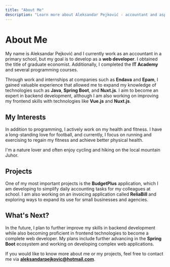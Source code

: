 ```yaml
---
title: "About Me"
description: "Learn more about Aleksandar Pejković - accountant and aspiring web developer."
---
```


# About Me

My name is Aleksandar Pejković and I currently work as an accountant in a primary school, but my goal is to develop as a **web developer**. I obtained the title of graduate economist. Additionally, I completed the **IT Academy** and several programming courses.

Through work and internships at companies such as **Endava** and **Epam**, I gained valuable experience that allowed me to expand my knowledge of technologies such as **Java**, **Spring Boot**, and **Nuxt.js**. I aim to become an expert in backend development, although I am also working on improving my frontend skills with technologies like **Vue.js** and **Nuxt.js**.

## My Interests

In addition to programming, I actively work on my health and fitness. I have a long-standing love for football, and currently, I focus on running and exercising to regain my fitness and achieve better physical health.

I'm a nature lover and often enjoy cycling and hiking on the local mountain Juhor.

## Projects

One of my most important projects is the **BudgetPlus** application, which I am developing to simplify daily accounting tasks for my colleagues at school. I am also working on an invoicing application called **ReliaBill** and exploring ways to expand its use for small businesses and agencies.

## What's Next?

In the future, I plan to further improve my skills in backend development while also becoming proficient in frontend technologies to become a complete web developer. My plans include further advancing in the **Spring Boot** ecosystem and working on developing complex web applications.

If you would like to know more about me or my projects, feel free to contact me via **[aleksandarpejkovic@hotmail.com](mailto:aleksandarpejkovic@hotmail.com)**.
